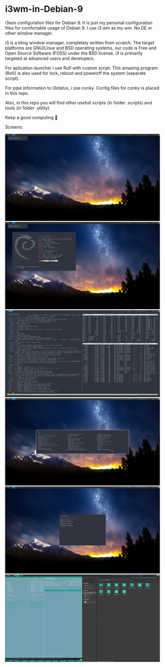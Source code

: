 # i3wm-in-Debian-9
i3wm configuration files for Debian 9. It is just my personal configuration files for comfortable usage of Debian 9. I use i3 wm as my wm. No DE or other window manager. 

i3 is a tiling window manager, completely written from scratch. The target platforms are GNU/Linux and BSD operating systems, our code is Free and Open Source Software (FOSS) under the BSD license. i3 is primarily targeted at advanced users and developers. 

For aplication launcher i use Rofi with custom script. This amazing program (Rofi) is also used for lock, reboot and poweroff the system (separate script).

For pipe information to i3status, i use conky. Config files for conky is placed in this repo.

Also, in this repo you will find other usefull scripts (in folder .scripts) and tools (in folder .utility)


Keep a good computing 🙂




Screens:

![Screenshot](screen.png?raw=true "Clear")
![Screenshot](screen_1.png?raw=true "Bussy")
![Screenshot](screen_2.png?raw=true "Bussy")
![Screenshot](screen_3.png?raw=true "Rofi_Power")
![Screenshot](screen_4.png?raw=true "Rofi_Power")
![Screenshot](screen_5.png?raw=true "Screen Lock")
